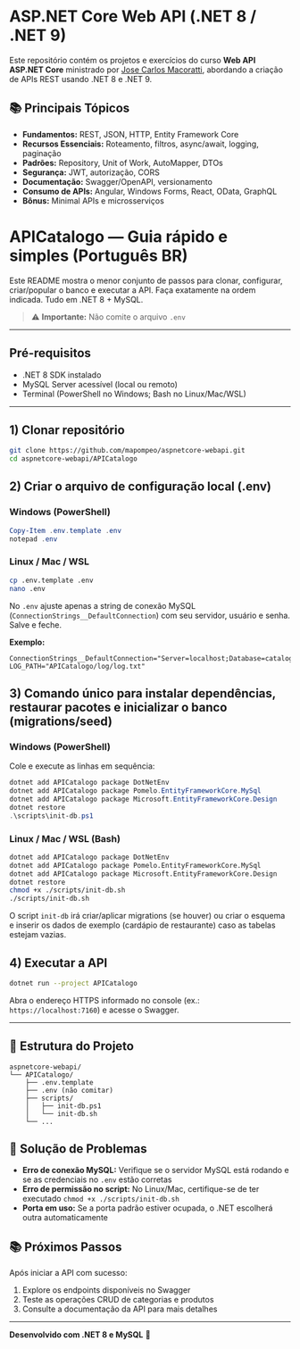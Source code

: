 # ASP.NET Core Web API (.NET 8 / .NET 9)

Este repositório contém os projetos e exercícios do curso **Web API ASP.NET Core** ministrado por [Jose Carlos Macoratti](https://github.com/macoratti), abordando a criação de APIs REST usando .NET 8 e .NET 9.

## 📚 Principais Tópicos

- **Fundamentos:** REST, JSON, HTTP, Entity Framework Core
- **Recursos Essenciais:** Roteamento, filtros, async/await, logging, paginação
- **Padrões:** Repository, Unit of Work, AutoMapper, DTOs
- **Segurança:** JWT, autorização, CORS
- **Documentação:** Swagger/OpenAPI, versionamento
- **Consumo de APIs:** Angular, Windows Forms, React, OData, GraphQL
- **Bônus:** Minimal APIs e microsserviços


# APICatalogo — Guia rápido e simples (Português BR)

Este README mostra o menor conjunto de passos para clonar, configurar, criar/popular o banco e executar a API. Faça exatamente na ordem indicada. Tudo em .NET 8 + MySQL. 

> ⚠️ **Importante:** Não comite o arquivo `.env`

---

## Pré-requisitos

- .NET 8 SDK instalado
- MySQL Server acessível (local ou remoto)
- Terminal (PowerShell no Windows; Bash no Linux/Mac/WSL)

---

## 1) Clonar repositório

```bash
git clone https://github.com/mapompeo/aspnetcore-webapi.git
cd aspnetcore-webapi/APICatalogo
```

## 2) Criar o arquivo de configuração local (.env)

### Windows (PowerShell)

```powershell
Copy-Item .env.template .env
notepad .env
```

### Linux / Mac / WSL

```bash
cp .env.template .env
nano .env
```

No `.env` ajuste apenas a string de conexão MySQL (`ConnectionStrings__DefaultConnection`) com seu servidor, usuário e senha. Salve e feche.

**Exemplo:**

```env
ConnectionStrings__DefaultConnection="Server=localhost;Database=catalogodb;Uid=root;Pwd=suasenha"
LOG_PATH="APICatalogo/log/log.txt"
```

## 3) Comando único para instalar dependências, restaurar pacotes e inicializar o banco (migrations/seed)

### Windows (PowerShell)

Cole e execute as linhas em sequência:

```powershell
dotnet add APICatalogo package DotNetEnv
dotnet add APICatalogo package Pomelo.EntityFrameworkCore.MySql
dotnet add APICatalogo package Microsoft.EntityFrameworkCore.Design
dotnet restore
.\scripts\init-db.ps1
```

### Linux / Mac / WSL (Bash)

```bash
dotnet add APICatalogo package DotNetEnv
dotnet add APICatalogo package Pomelo.EntityFrameworkCore.MySql
dotnet add APICatalogo package Microsoft.EntityFrameworkCore.Design
dotnet restore
chmod +x ./scripts/init-db.sh
./scripts/init-db.sh
```

O script `init-db` irá criar/aplicar migrations (se houver) ou criar o esquema e inserir os dados de exemplo (cardápio de restaurante) caso as tabelas estejam vazias.

## 4) Executar a API

```bash
dotnet run --project APICatalogo
```

Abra o endereço HTTPS informado no console (ex.: `https://localhost:7160`) e acesse o Swagger.

---

## 📝 Estrutura do Projeto

```
aspnetcore-webapi/
└── APICatalogo/
    ├── .env.template
    ├── .env (não comitar)
    ├── scripts/
    │   ├── init-db.ps1
    │   └── init-db.sh
    └── ...
```

## 🔧 Solução de Problemas

- **Erro de conexão MySQL:** Verifique se o servidor MySQL está rodando e se as credenciais no `.env` estão corretas
- **Erro de permissão no script:** No Linux/Mac, certifique-se de ter executado `chmod +x ./scripts/init-db.sh`
- **Porta em uso:** Se a porta padrão estiver ocupada, o .NET escolherá outra automaticamente

## 📚 Próximos Passos

Após iniciar a API com sucesso:

1. Explore os endpoints disponíveis no Swagger
2. Teste as operações CRUD de categorias e produtos
3. Consulte a documentação da API para mais detalhes

---

**Desenvolvido com .NET 8 e MySQL** 🚀
